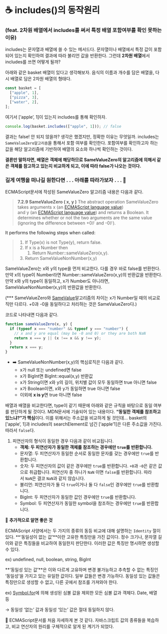# ☕️ includes()의 동작원리

### (feat. 2차원 배열에서 includes를 써서 특정 배열 포함여부를 확인 못하는 이유)

includes는 문자열과 배열에 쓸 수 있는 메서드다. 문자열이나 배열에서 특정 값이 포함되어 있는지 확인하여 결과에 따라 불리언 값을 반환한다. 그런데 **2차원 배열**에서 includes를 쓰면 어떻게 될까?

아래와 같은 basket 배열이 있다고 생각해보자. 음식의 이름과 개수를 담은 배열을, 다시 배열로 담은 2차원 배열의 형태다.

```jsx
const basket = [
  ["apple", 1],
  ["pizza", 3],
  ["water", 2],
];
```

여기서 [’apple’, 1]이 있는지 includes를 통해 확인하자.

```jsx
console.log(basket.includes(["apple", 1])); // false
```

결과는 false! 안 되지 않을까? 생각은 했겠지만, 정확한 이유는 무엇일까. includes는 `SameValueZero알고리즘`을 통해서 포함 여부를 확인한다. 포함여부를 확인하고자 하는 값을 해당 알고리즘에 기반하여 배열의 요소와 하나씩 확인하는 것이다.

**결론만 말하자면, 배열은 객체에 해당하므로 SameValueZero의 알고리즘에 의해서 같은 객체를 참고하고 있는지 비교하게 되고, 이에 따라 false가 나오는 것이다.**

### 길게 여행을 떠나길 원한다면 . . . 아래를 따라가보자 . . . 🛫

ECMAScript문서에 작성된 SameValueZero 알고리즘 내용은 다음과 같다.

> **7.2.9 SameValueZero ( x, y )**
> The abstract operation SameValueZero takes arguments x (an [ECMAScript language value](https://tc39.es/ecma262/multipage/ecmascript-data-types-and-values.html#sec-ecmascript-language-types)) and y (an [ECMAScript language value](https://tc39.es/ecma262/multipage/ecmascript-data-types-and-values.html#sec-ecmascript-language-types)) and returns a Boolean. It determines whether or not the two arguments are the same value (ignoring the difference between +0𝔽 and -0𝔽).

It performs the following steps when called:

> 1. If Type(x) is not Type(y), return false.
> 2. If x is a Number then
>    1. Return Number::sameValueZero(x,y).
> 3. Return SameValueNonNumber(x,y)

SameValueZero는 x와 y의 type을 먼저 비교한다. 다를 경우 바로 false를 반환한다. 만약 x의 type이 Number라면 Number::sameValueZero(x,y)의 반환값을 반환한다. 만약 x와 y의 type이 동일하고, x가 Number도 아니라면, SameValueNonNumber(x,y)의 반환값을 반환한다.

(\*\*\* SameValueZero와 [SameValue](https://tc39.es/ecma262/multipage/ecmascript-data-types-and-values.html#sec-numeric-types-number-sameValue)알고리즘의 차이는 x가 Number일 때의 비교로직만 다르다. +0과 -0을 동일하다고 처리하는 것은 SameValueZero다.)

코드로 나타내면 다음과 같다.

```jsx
function sameValueZero(x, y) {
  if (typeof x === "number" && typeof y === "number") {
    // x and y are equal (may be -0 and 0) or they are both NaN
    return x === y || (x !== x && y !== y);
  }
  return x === y;
}
```

- ➡️ SameValueNonNumber(x,y)의 핵심로직은 다음과 같다.
  - x가 null 또는 undefined면 false
  - x가 BigInt면 BigInt::equal(x,y) 반환값
  - x가 String이면 x와 y의 길이, 위치별 값이 모두 동일하면 true 아니면 false
  - x가 Boolean이면, x와 y가 동일하면 true 아니면 false
  - 이외에 **x is y**면 true 아니면 false

배열과 배열을 비교한다면, type이 같기 때문에 아래와 같은 규칙을 바탕으로 동일 여부를 판단하게 될 것이다. MDN문서에 기술되어 있는 내용이다. **“동일한 객체를 참조하고 있느냐?”가 핵심**이다. 이를 위해서는 주소값을 비교하게 될 것인데… basket의 [’apple’, 1]과 includes의 searchElement로 넘긴 [’apple’1]은 다른 주소값을 가진다. 따라서 `false`다.

1. 피연산자의 형식이 동일한 경우 다음과 같이 비교됩니다.
   - **객체: 두 피연산자가 동일한 객체를 참조하는 경우에만 `true`를 반환합니다.**
   - 문자열: 두 피연산자가 동일한 순서로 동일한 문자를 갖는 경우에만 `true`를 반환합니다.
   - 숫자: 두 피연산자의 값이 같은 경우에만 `true`를 반환합니다. `+0`과 -`0`은 같은 값으로 취급합니다. 피연산자 중 하나가 `NaN` 이면 `false`를 반환합니다. 따라서 `NaN`은 결코 `NaN`과 같지 않습니다.
   - 불리언: 피연산자가 둘 다 `true`이거나 둘 다 `false`인 경우에만 `true`를 반환합니다.
   - BigInt: 두 피연산자가 동일한 값인 경우에만 `true`를 반환합니다.
   - Symbol: 두 피연산자가 동일한 symbol을 참조하는 경우에만 `true`를 반환합니다.

🔎 **추가적으로 알면 좋은 것**

ECMAScript 사양에서는 두 가지의 종류의 동등 비교에 대해 설명하는 `Identity` 절이 있다. **‘동일성이 없는 값’**이란 고유한 특징만을 가진 값이다. 정수 크기나, 문자열 길이와 같은 특징들을 비교하여 동일한지 판단한다. 이러한 값은 특징만 명시하면 생성할 수 있다.

ex) undefined, null, boolean, string, BigInt

**‘동일성 있는 값’**은 이와 다르게 고유하며 변경 불가능하고 추측할 수 없는 특징인 ‘동일성’을 가지고 있는 유일한 값이다. 일부 값들은 변경 가능하다. 동일성 있는 값들은 특징만으로 생성할 수 없고, 다른 곳에서 참조를 가져와야 한다.

ex) [Symbol.for](https://developer.mozilla.org/en-US/docs/Web/JavaScript/Reference/Global_Objects/Symbol/for)에 의해 생성된 심볼 값을 제외한 모든 심볼 값과 객체다. Date, 배열 등

→ 동일성 ‘없는’ 값과 동일성 ‘있는’ 값은 절대 동일하지 않다.

🧐 ECMAScript문서를 처음 자세하게 본 것 같다. 자바스크립트 값의 종류들을 복습하고, 비교 연산자의 원리를 구체적으로 알게 된 계기가 되었다.
